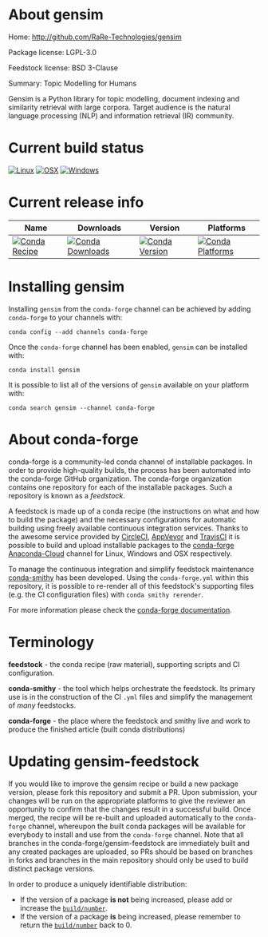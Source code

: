 About gensim
============

Home: http://github.com/RaRe-Technologies/gensim

Package license: LGPL-3.0

Feedstock license: BSD 3-Clause

Summary: Topic Modelling for Humans

Gensim is a Python library for topic modelling, document indexing
and similarity retrieval with large corpora.
Target audience is the natural language processing (NLP)
and information retrieval (IR) community.


Current build status
====================

[![Linux](https://img.shields.io/circleci/project/github/conda-forge/gensim-feedstock/master.svg?label=Linux)](https://circleci.com/gh/conda-forge/gensim-feedstock)
[![OSX](https://img.shields.io/travis/conda-forge/gensim-feedstock/master.svg?label=macOS)](https://travis-ci.org/conda-forge/gensim-feedstock)
[![Windows](https://img.shields.io/appveyor/ci/conda-forge/gensim-feedstock/master.svg?label=Windows)](https://ci.appveyor.com/project/conda-forge/gensim-feedstock/branch/master)

Current release info
====================

| Name | Downloads | Version | Platforms |
| --- | --- | --- | --- |
| [![Conda Recipe](https://img.shields.io/badge/recipe-gensim-green.svg)](https://anaconda.org/conda-forge/gensim) | [![Conda Downloads](https://img.shields.io/conda/dn/conda-forge/gensim.svg)](https://anaconda.org/conda-forge/gensim) | [![Conda Version](https://img.shields.io/conda/vn/conda-forge/gensim.svg)](https://anaconda.org/conda-forge/gensim) | [![Conda Platforms](https://img.shields.io/conda/pn/conda-forge/gensim.svg)](https://anaconda.org/conda-forge/gensim) |

Installing gensim
=================

Installing `gensim` from the `conda-forge` channel can be achieved by adding `conda-forge` to your channels with:

```
conda config --add channels conda-forge
```

Once the `conda-forge` channel has been enabled, `gensim` can be installed with:

```
conda install gensim
```

It is possible to list all of the versions of `gensim` available on your platform with:

```
conda search gensim --channel conda-forge
```


About conda-forge
=================

conda-forge is a community-led conda channel of installable packages.
In order to provide high-quality builds, the process has been automated into the
conda-forge GitHub organization. The conda-forge organization contains one repository
for each of the installable packages. Such a repository is known as a *feedstock*.

A feedstock is made up of a conda recipe (the instructions on what and how to build
the package) and the necessary configurations for automatic building using freely
available continuous integration services. Thanks to the awesome service provided by
[CircleCI](https://circleci.com/), [AppVeyor](https://www.appveyor.com/)
and [TravisCI](https://travis-ci.org/) it is possible to build and upload installable
packages to the [conda-forge](https://anaconda.org/conda-forge)
[Anaconda-Cloud](https://anaconda.org/) channel for Linux, Windows and OSX respectively.

To manage the continuous integration and simplify feedstock maintenance
[conda-smithy](https://github.com/conda-forge/conda-smithy) has been developed.
Using the ``conda-forge.yml`` within this repository, it is possible to re-render all of
this feedstock's supporting files (e.g. the CI configuration files) with ``conda smithy rerender``.

For more information please check the [conda-forge documentation](https://conda-forge.org/docs/).

Terminology
===========

**feedstock** - the conda recipe (raw material), supporting scripts and CI configuration.

**conda-smithy** - the tool which helps orchestrate the feedstock.
                   Its primary use is in the construction of the CI ``.yml`` files
                   and simplify the management of *many* feedstocks.

**conda-forge** - the place where the feedstock and smithy live and work to
                  produce the finished article (built conda distributions)


Updating gensim-feedstock
=========================

If you would like to improve the gensim recipe or build a new
package version, please fork this repository and submit a PR. Upon submission,
your changes will be run on the appropriate platforms to give the reviewer an
opportunity to confirm that the changes result in a successful build. Once
merged, the recipe will be re-built and uploaded automatically to the
`conda-forge` channel, whereupon the built conda packages will be available for
everybody to install and use from the `conda-forge` channel.
Note that all branches in the conda-forge/gensim-feedstock are
immediately built and any created packages are uploaded, so PRs should be based
on branches in forks and branches in the main repository should only be used to
build distinct package versions.

In order to produce a uniquely identifiable distribution:
 * If the version of a package **is not** being increased, please add or increase
   the [``build/number``](https://conda.io/docs/user-guide/tasks/build-packages/define-metadata.html#build-number-and-string).
 * If the version of a package **is** being increased, please remember to return
   the [``build/number``](https://conda.io/docs/user-guide/tasks/build-packages/define-metadata.html#build-number-and-string)
   back to 0.

